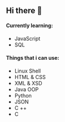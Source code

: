 ## Hi there 👋

#### Currently learning:
- JavaScript
- SQL

#### Things that i can use:
- Linux Shell
- HTML & CSS
- XML & XSD
- Java OOP
- Python
- JSON
- C ++
- C
